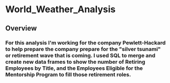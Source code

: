 # World_Weather_Analysis

## Overview
### For this analysis I'm working for the company Pewlett-Hackard to help prepare the company prepare for the "silver tsunami" or retirement wave that is coming. I used SQL to merge and create new data frames to show the number of Retiring Employees by Title, and the Employees Eligible for the Mentorship Program to fill those retirement roles.
